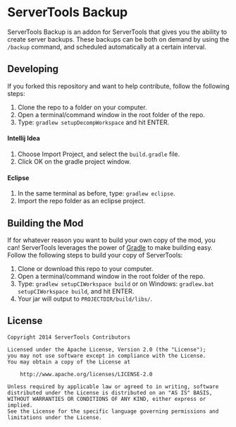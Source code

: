 # ServerTools Backup

ServerTools Backup is an addon for ServerTools that gives you the ability to create server backups. These backups can be both on demand by using the `/backup` command, and scheduled automatically at a certain interval.

## Developing
If you forked this repository and want to help contribute, follow the following steps:

1. Clone the repo to a folder on your computer.
2. Open a terminal/command window in the root folder of the repo.
3. Type: `gradlew setupDecompWorkspace` and hit ENTER.

#### Intellij Idea
1. Choose Import Project, and select the `build.gradle` file.
2. Click OK on the gradle project window.

#### Eclipse
1. In the same terminal as before, type: `gradlew eclipse`.
2. Import the repo folder as an eclipse project.

## Building the Mod
If for whatever reason you want to build your own copy of the mod, you can! ServerTools leverages the power of [Gradle](http://gradle.org) to make building easy. Follow the following steps to build your copy of ServerTools:

1. Clone or download this repo to your computer.
2. Open a terminal/command window in the root folder of the repo.
3. Type: `gradlew setupCIWorkspace build` or on Windows: `gradlew.bat setupCIWorkspace build`, and hit ENTER.
4. Your jar will output to `PROJECTDIR/build/libs/`.

## License

```
Copyright 2014 ServerTools Contributors

Licensed under the Apache License, Version 2.0 (the "License");
you may not use software except in compliance with the License.
You may obtain a copy of the License at

    http://www.apache.org/licenses/LICENSE-2.0

Unless required by applicable law or agreed to in writing, software
distributed under the License is distributed on an "AS IS" BASIS,
WITHOUT WARRANTIES OR CONDITIONS OF ANY KIND, either express or implied.
See the License for the specific language governing permissions and
limitations under the License.
```
